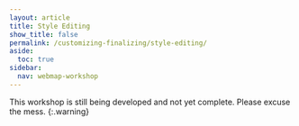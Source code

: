 ```yaml
---
layout: article
title: Style Editing
show_title: false
permalink: /customizing-finalizing/style-editing/
aside:
  toc: true
sidebar:
  nav: webmap-workshop
---
```


This workshop is still being developed and not yet complete. Please excuse the mess.
{:.warning}
